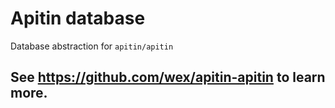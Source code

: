 # Apitin database

Database abstraction for `apitin/apitin`

## See https://github.com/wex/apitin-apitin to learn more.